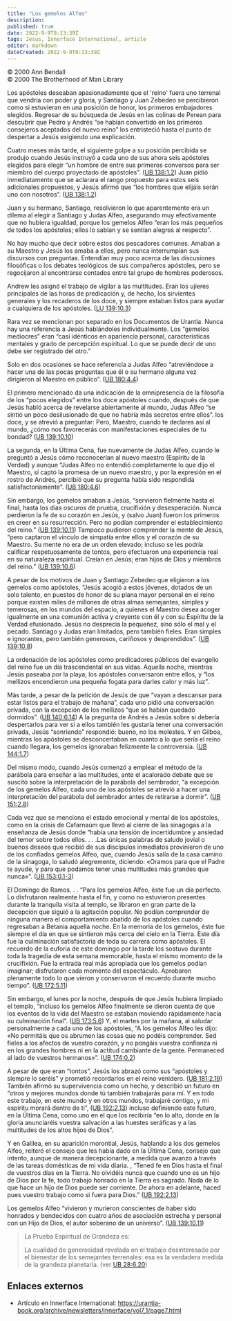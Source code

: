```yaml
---
title: "Los gemelos Alfeo"
description: 
published: true
date: 2022-9-9T8:13:39Z
tags: Jesus, Innerface International, article
editor: markdown
dateCreated: 2022-9-9T8:13:39Z
---
```


<p class="v-card v-sheet theme--light grey lighten-3 px-2">© 2000 Ann Bendall<br>© 2000 The Brotherhood of Man Library</p>

Los apóstoles deseaban apasionadamente que el 'reino' fuera uno terrenal que vendría con poder y gloria, y Santiago y Juan Zebedeo se percibieron como si estuvieran en una posición de honor, los primeros embajadores elegidos. Regresar de su búsqueda de Jesús en las colinas de Perean para descubrir que Pedro y Andrés “se habían convertido en los primeros consejeros aceptados del nuevo reino” los entristeció hasta el punto de despertar a Jesús exigiendo una explicación.

Cuatro meses más tarde, el siguiente golpe a su posición percibida se produjo cuando Jesús instruyó a cada uno de sus ahora seis apóstoles elegidos para elegir “un hombre de entre sus primeros conversos para ser miembro del cuerpo proyectado de apóstoles”. ([UB 138:1.2](/en/The_Urantia_Book/138#p1_2)) Juan pidió inmediatamente que se aclarara el rango propuesto para estos seis adicionales propuestos, y Jesús afirmó que “los hombres que elijáis serán uno con nosotros”. ([UB 138:1.2](/es/El_Libro_de_Urantia/138#p1_2))

Juan y su hermano, Santiago, resolvieron lo que aparentemente era un dilema al elegir a Santiago y Judas Alfeo, asegurando muy efectivamente que no hubiera igualdad, porque los gemelos Alfeo “eran los más pequeños de todos los apóstoles; ellos lo sabían y se sentían alegres al respecto”.

No hay mucho que decir sobre estos dos pescadores comunes. Amaban a su Maestro y Jesús los amaba a ellos, pero nunca interrumpían sus discursos con preguntas. Entendían muy poco acerca de las discusiones filosóficas o los debates teológicos de sus compañeros apóstoles, pero se regocijaron al encontrarse contados entre tal grupo de hombres poderosos.

Andrew les asignó el trabajo de vigilar a las multitudes. Eran los ujieres principales de las horas de predicación y, de hecho, los sirvientes generales y los recaderos de los doce, y siempre estaban listos para ayudar a cualquiera de los apóstoles. ([LU 139:10.3](/es/El_Libro_de_Urantia/139#p10_3))

Rara vez se mencionan por separado en los Documentos de Urantia. Nunca hay una referencia a Jesús hablándoles individualmente. Los “gemelos mediocres” eran “casi idénticos en apariencia personal, características mentales y grado de percepción espiritual. Lo que se puede decir de uno debe ser registrado del otro.”

Solo en dos ocasiones se hace referencia a Judas Alfeo “atreviéndose a hacer una de las pocas preguntas que él o su hermano alguna vez dirigieron al Maestro en público”. ([UB 180:4.4](/es/El_Libro_de_Urantia/180#p4_4))

El primero mencionado da una indicación de la omnipresencia de la filosofía de los “pocos elegidos” entre los doce apóstoles cuando, después de que Jesús habló acerca de revelarse abiertamente al mundo, Judas Alfeo “se sintió un poco desilusionado de que no habría más secretos entre ellos”. los doce, y se atrevió a preguntar: Pero, Maestro, cuando te declares así al mundo, ¿cómo nos favorecerás con manifestaciones especiales de tu bondad? ([UB 139:10.10](/es/El_Libro_de_Urantia/139#p10_10))

La segunda, en la Última Cena, fue nuevamente de Judas Alfeo, cuando le preguntó a Jesús cómo reconocerían al nuevo maestro (Espíritu de la Verdad) y aunque “Judas Alfeo no entendió completamente lo que dijo el Maestro, sí captó la promesa de un nuevo maestro, y por la expresión en el rostro de Andrés, percibió que su pregunta había sido respondida satisfactoriamente”. ([UB 180:4.6](/es/El_Libro_de_Urantia/180#p4_6))

Sin embargo, los gemelos amaban a Jesús, “servieron fielmente hasta el final, hasta los días oscuros de prueba, crucifixión y desesperación. Nunca perdieron la fe de su corazón en Jesús, y (salvo Juan) fueron los primeros en creer en su resurrección. Pero no podían comprender el establecimiento del reino.” ([UB 139:10.11](/en/The_Urantia_Book/139#p10_11)) Tampoco pudieron comprender la mente de Jesús, “pero captaron el vínculo de simpatía entre ellos y el corazón de su Maestro. Su mente no era de un orden elevado; incluso se les podría calificar respetuosamente de tontos, pero efectuaron una experiencia real en su naturaleza espiritual. Creían en Jesús; eran hijos de Dios y miembros del reino.” ([UB 139:10.6](/es/El_Libro_de_Urantia/139#p10_6))

A pesar de los motivos de Juan y Santiago Zebedeo que eligieron a los gemelos como apóstoles, “Jesús acogió a estos jóvenes, dotados de un solo talento, en puestos de honor de su plana mayor personal en el reino porque existen miles de millones de otras almas semejantes, simples y temerosas, en los mundos del espacio, a quienes el Maestro desea acoger igualmente en una comunión activa y creyente con él y con su Espíritu de la Verdad efusionado. Jesús no desprecia la pequeñez, sino sólo el mal y el pecado. Santiago y Judas eran limitados, pero también fieles. Eran simples e ignorantes, pero también generosos, cariñosos y desprendidos”. ([UB 139:10.8](/es/El_Libro_de_Urantia/139#p10_8))

La ordenación de los apóstoles como predicadores públicos del evangelio del reino fue un día trascendental en sus vidas. Aquella noche, mientras Jesús paseaba por la playa, los apóstoles conversaron entre ellos, y “los mellizos encendieron una pequeña fogata para darles calor y más luz”.

Más tarde, a pesar de la petición de Jesús de que “vayan a descansar para estar listos para el trabajo de mañana”, cada uno pidió una conversación privada, con la excepción de los mellizos “que se habían quedado dormidos”. ([UB 140:6.14](/en/The_Urantia_Book/140#p6_14)) A la pregunta de Andrés a Jesús sobre si debería despertarlos para ver si a ellos también les gustaría tener una conversación privada, Jesús “sonriendo” respondió: bueno, no los molestes. Y en Gilboa, mientras los apóstoles se desconcertaban en cuanto a lo que sería el reino cuando llegara, los gemelos ignoraban felizmente la controversia. ([UB 144:1.7](/es/El_Libro_de_Urantia/144#p1_7))

Del mismo modo, cuando Jesús comenzó a emplear el método de la parábola para enseñar a las multitudes, ante el acalorado debate que se suscitó sobre la interpretación de la parábola del sembrador, “a excepción de los gemelos Alfeo, cada uno de los apóstoles se atrevió a hacer una interpretación del parábola del sembrador antes de retirarse a dormir”. ([UB 151:2.8](/es/El_Libro_de_Urantia/151#p2_8))

Cada vez que se menciona el estado emocional y mental de los apóstoles, como en la crisis de Cafarnaúm que llevó al cierre de las sinagogas a la enseñanza de Jesús donde “había una tensión de incertidumbre y ansiedad del temor sobre todos ellos. . . .Las únicas palabras de saludo jovial o buenos deseos que recibió de sus discípulos inmediatos provinieron de uno de los confiados gemelos Alfeo, que, cuando Jesús salía de la casa camino de la sinagoga, lo saludó alegremente, diciendo: «Oramos para que el Padre te ayude, y para que podamos tener unas multitudes más grandes que nunca»”. ([UB 153:0.1-3](/es/El_Libro_de_Urantia/153#p0_1))

El Domingo de Ramos. . . “Para los gemelos Alfeo, éste fue un día perfecto. Lo disfrutaron realmente hasta el fin, y como no estuvieron presentes durante la tranquila visita al templo, se libraron en gran parte de la decepción que siguió a la agitación popular. No podían comprender de ninguna manera el comportamiento abatido de los apóstoles cuando regresaban a Betania aquella noche. En la memoria de los gemelos, éste fue siempre el día en que se sintieron más cerca del cielo en la Tierra. Este día fue la culminación satisfactoria de toda su carrera como apóstoles. El recuerdo de la euforia de este domingo por la tarde los sostuvo durante toda la tragedia de esta semana memorable, hasta el mismo momento de la crucifixión. Fue la entrada real más apropiada que los gemelos podían imaginar; disfrutaron cada momento del espectáculo. Aprobaron plenamente todo lo que vieron y conservaron el recuerdo durante mucho tiempo”. ([UB 172:5.11](/es/El_Libro_de_Urantia/172#p5_11))

Sin embargo, el lunes por la noche, después de que Jesús hubiera limpiado el templo, “incluso los gemelos Alfeo finalmente se dieron cuenta de que los eventos de la vida del Maestro se estaban moviendo rápidamente hacia su culminación final”. ([UB 173:5.6](/en/The_Urantia_Book/173#p5_6)) Y, el martes por la mañana, al saludar personalmente a cada uno de los apóstoles, “A los gemelos Alfeo les dijo: «No permitáis que os abrumen las cosas que no podéis comprender. Sed fieles a los afectos de vuestro corazón, y no pongáis vuestra confianza ni en los grandes hombres ni en la actitud cambiante de la gente. Permaneced al lado de vuestros hermanos»”. ([UB 174:0.2](/en/The_Urantia_Book/174#p0_2))

A pesar de que eran “tontos”, Jesús los abrazó como sus “apóstoles y siempre lo seréis” y prometió recordarlos en el reino venidero. ([UB 181:2.19](/en/The_Urantia_Book/181#p2_19)) También afirmó su supervivencia como un hecho, y describió un futuro en “otros y mejores mundos donde tú también trabajarás para mí. Y en todo este trabajo, en este mundo y en otros mundos, trabajaré contigo, y mi espíritu morará dentro de ti”, ([UB 192:2.13](/en/The_Urantia_Book/192#p2_13)) incluso definiendo este futuro, en la Última Cena, como uno en el que los recibiría “en lo alto, donde en la gloria anunciaréis vuestra salvación a las huestes seráficas y a las multitudes de los altos hijos de Dios”.

Y en Galilea, en su aparición morontial, Jesús, hablando a los dos gemelos Alfeo, reiteró el consejo que les había dado en la Última Cena, consejo que intento, aunque de manera decepcionante, a medida que avanzo a través de las tareas domésticas de mi vida diaria. , “Tened fe en Dios hasta el final de vuestros días en la Tierra. No olvidéis nunca que cuando uno es un hijo de Dios por la fe, todo trabajo honrado en la Tierra es sagrado. Nada de lo que hace un hijo de Dios puede ser corriente. De ahora en adelante, haced pues vuestro trabajo como si fuera para Dios.” ([UB 192:2.13](/es/El_Libro_de_Urantia/192#p2_13))

Los gemelos Alfeo “vivieron y murieron conscientes de haber sido honrados y bendecidos con cuatro años de asociación estrecha y personal con un Hijo de Dios, el autor soberano de un universo”. ([UB 139:10.11](/es/El_Libro_de_Urantia/139#p10_11))

> La Prueba Espiritual de Grandeza es:
>
> La cualidad de generosidad revelada en el trabajo desinteresado por el bienestar de los semejantes terrenales: esa es la verdadera medida de la grandeza planetaria.
> (ver [UB 28:6.20](/en/The_Urantia_Book/28#p6_20))

## Enlaces externos

- Artículo en Innerface International: https://urantia-book.org/archive/newsletters/innerface/vol7_1/page7.html



